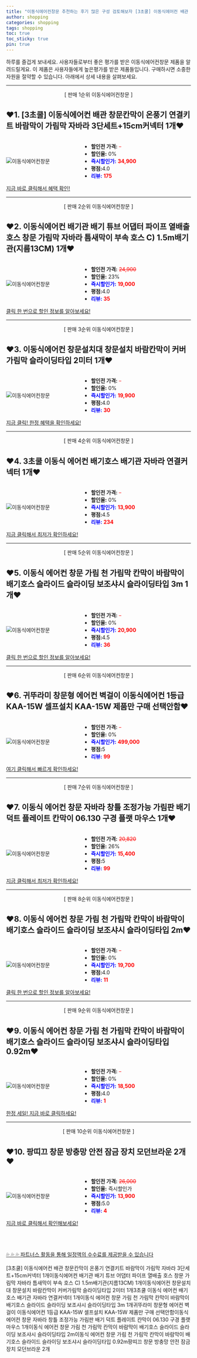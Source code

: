 ```yaml
---
title: "이동식에어컨창문 추천하는 후기 많은 구성 검토해보자 [3초쿨] 이동식에어컨 배관 창문칸막이 온풍기"
author: shopping
categories: shopping
tags: shopping
toc: true
toc_sticky: true
pin: true
---
```

하루를 즐겁게 보내세요. 사용자들로부터 좋은 평가를 받은 이동식에어컨창문 제품을 알려드릴게요. 이 제품은 사용자들에게 높은평가를 받은 제품들입니다. 구매하시면 소중한 자원을 절약할 수 있습니다. 아래에서 상세 내용을 살펴보세요.

---
<p class="toplist" style="margin: 0 auto; display: block; width: fit-content;">[ 판매 1순위 이동식에어컨창문 ]</p>

<h2><strong>❤️1. [3초쿨] 이동식에어컨 배관 창문칸막이 온풍기 연결키트 바람막이 가림막 자바라 3단세트+15cm커넥터 1개❤️</strong></h2>

<div style="display: flex; align-items: center;">
    <div style="flex: 0.4;">
        <img src="https://thumbnail6.coupangcdn.com/thumbnails/remote/230x230ex/image/vendor_inventory/c315/07e2a841e5533e41e3e1f209398f883aacce4f2cb00e25ec15db5c735ca1.jpg" alt="이동식에어컨창문" style="max-width: 100%;">
    </div>
    <div style="flex: 0.6; margin-left: 10px;">
        <ul>
            <li><strong>할인전 가격:</strong> <del style="color: red;">-</del></li>
            <li><strong>할인율:</strong> 0%</li>
            <li><span style='color:blue'><strong>즉시할인가:</strong></span> <span style='color:red'><strong>34,900</strong></span></li>
            <li><strong>평점:</strong>4.0</li>
            <li><span style='color:blue'><strong>리뷰:</strong></span> <span style='color:red'><strong>175</strong></span></li>
        </ul>
    </div>
</div>
<div class="center">
    <a href="https://William4Davisa.github.io?lptag=AF9450613&subid=githubio&pageKey=6335192085&traceid=V0-153&itemId=13264947515&vendorItemId=80522606960" class="myButton">
        지금 바로 클릭해서 혜택 확인!
    </a>
</div>


---
<p class="toplist" style="margin: 0 auto; display: block; width: fit-content;">[ 판매 2순위 이동식에어컨창문 ]</p>

<h2><strong>❤️2. 이동식에어컨 배기관 배기 튜브 어댑터 파이프 열배출 호스 창문 가림막 자바라 틈새막이 부속 호스 C) 1.5m배기관(지름13CM) 1개❤️</strong></h2>

<div style="display: flex; align-items: center;">
    <div style="flex: 0.4;">
        <img src="https://thumbnail7.coupangcdn.com/thumbnails/remote/230x230ex/image/vendor_inventory/3b44/933d62ed5bd0d9de11b06c487c96c9f78e9eae6dd889d0b1bbf5a54fe753.png" alt="이동식에어컨창문" style="max-width: 100%;">
    </div>
    <div style="flex: 0.6; margin-left: 10px;">
        <ul>
            <li><strong>할인전 가격:</strong> <del style="color: red;">24,900</del></li>
            <li><strong>할인율:</strong> 23%</li>
            <li><span style='color:blue'><strong>즉시할인가:</strong></span> <span style='color:red'><strong>19,000</strong></span></li>
            <li><strong>평점:</strong>4.0</li>
            <li><span style='color:blue'><strong>리뷰:</strong></span> <span style='color:red'><strong>35</strong></span></li>
        </ul>
    </div>
</div>
<div class="center">
    <a href="https://William4Davisa.github.io?lptag=AF9450613&subid=githubio&pageKey=7994389625&traceid=V0-153&itemId=22231765216&vendorItemId=89292581839" class="myButton">
        클릭 한 번으로 할인 정보를 알아보세요!
    </a>
</div>


---
<p class="toplist" style="margin: 0 auto; display: block; width: fit-content;">[ 판매 3순위 이동식에어컨창문 ]</p>

<h2><strong>❤️3. 이동식에어컨 창문설치대 창문설치 바람칸막이 커버가림막 슬라이딩타입 2미터 1개❤️</strong></h2>

<div style="display: flex; align-items: center;">
    <div style="flex: 0.4;">
        <img src="https://thumbnail7.coupangcdn.com/thumbnails/remote/230x230ex/image/vendor_inventory/993b/7c710fcd192cc67ff9c262d59db1a2a0d429bca1f47093135113e573d5d1.jpg" alt="이동식에어컨창문" style="max-width: 100%;">
    </div>
    <div style="flex: 0.6; margin-left: 10px;">
        <ul>
            <li><strong>할인전 가격:</strong> <del style="color: red;">-</del></li>
            <li><strong>할인율:</strong> 0%</li>
            <li><span style='color:blue'><strong>즉시할인가:</strong></span> <span style='color:red'><strong>19,900</strong></span></li>
            <li><strong>평점:</strong>4.0</li>
            <li><span style='color:blue'><strong>리뷰:</strong></span> <span style='color:red'><strong>30</strong></span></li>
        </ul>
    </div>
</div>
<div class="center">
    <a href="https://William4Davisa.github.io?lptag=AF9450613&subid=githubio&pageKey=7310120279&traceid=V0-153&itemId=18725721677&vendorItemId=86277786423" class="myButton">
        지금 클릭! 한정 혜택을 확인하세요!
    </a>
</div>


---
<p class="toplist" style="margin: 0 auto; display: block; width: fit-content;">[ 판매 4순위 이동식에어컨창문 ]</p>

<h2><strong>❤️4. 3초쿨 이동식 에어컨 배기호스 배기관 자바라 연결커넥터 1개❤️</strong></h2>

<div style="display: flex; align-items: center;">
    <div style="flex: 0.4;">
        <img src="https://thumbnail8.coupangcdn.com/thumbnails/remote/230x230ex/image/vendor_inventory/d8b4/aedfbedd713f5d4f95cd41c9f173296fd367fdb68c1359684b6165adf7e8.jpg" alt="이동식에어컨창문" style="max-width: 100%;">
    </div>
    <div style="flex: 0.6; margin-left: 10px;">
        <ul>
            <li><strong>할인전 가격:</strong> <del style="color: red;">-</del></li>
            <li><strong>할인율:</strong> 0%</li>
            <li><span style='color:blue'><strong>즉시할인가:</strong></span> <span style='color:red'><strong>13,900</strong></span></li>
            <li><strong>평점:</strong>4.5</li>
            <li><span style='color:blue'><strong>리뷰:</strong></span> <span style='color:red'><strong>234</strong></span></li>
        </ul>
    </div>
</div>
<div class="center">
    <a href="https://William4Davisa.github.io?lptag=AF9450613&subid=githubio&pageKey=7204747875&traceid=V0-153&itemId=18218668474&vendorItemId=85366451655" class="myButton">
        지금 클릭해서 최저가 확인하세요!
    </a>
</div>


---
<p class="toplist" style="margin: 0 auto; display: block; width: fit-content;">[ 판매 5순위 이동식에어컨창문 ]</p>

<h2><strong>❤️5. 이동식 에어컨 창문 가림 천 가림막 칸막이 바람막이 배기호스 슬라이드 슬라이딩 보조샤시 슬라이딩타입 3m 1개❤️</strong></h2>

<div style="display: flex; align-items: center;">
    <div style="flex: 0.4;">
        <img src="https://thumbnail6.coupangcdn.com/thumbnails/remote/230x230ex/image/vendor_inventory/33ba/b1896302bc0850eb3449f064e1a4b398060c2e35bee602cc41a8e42fa573.png" alt="이동식에어컨창문" style="max-width: 100%;">
    </div>
    <div style="flex: 0.6; margin-left: 10px;">
        <ul>
            <li><strong>할인전 가격:</strong> <del style="color: red;">-</del></li>
            <li><strong>할인율:</strong> 0%</li>
            <li><span style='color:blue'><strong>즉시할인가:</strong></span> <span style='color:red'><strong>20,900</strong></span></li>
            <li><strong>평점:</strong>4.5</li>
            <li><span style='color:blue'><strong>리뷰:</strong></span> <span style='color:red'><strong>36</strong></span></li>
        </ul>
    </div>
</div>
<div class="center">
    <a href="https://William4Davisa.github.io?lptag=AF9450613&subid=githubio&pageKey=6254161607&traceid=V0-153&itemId=12694740632&vendorItemId=79961598721" class="myButton">
        클릭 한 번으로 할인 정보를 알아보세요!
    </a>
</div>


---
<p class="toplist" style="margin: 0 auto; display: block; width: fit-content;">[ 판매 6순위 이동식에어컨창문 ]</p>

<h2><strong>❤️6. 귀뚜라미 창문형 에어컨 벽걸이 이동식에어컨 1등급 KAA-15W 셀프설치 KAA-15W 제품만 구매 선택안함❤️</strong></h2>

<div style="display: flex; align-items: center;">
    <div style="flex: 0.4;">
        <img src="https://thumbnail7.coupangcdn.com/thumbnails/remote/230x230ex/image/vendor_inventory/5dfd/fa8a94a7170b9405aa4a37a0306cd6e836eff7d93c1eeb24a10d34e962a1.jpg" alt="이동식에어컨창문" style="max-width: 100%;">
    </div>
    <div style="flex: 0.6; margin-left: 10px;">
        <ul>
            <li><strong>할인전 가격:</strong> <del style="color: red;">-</del></li>
            <li><strong>할인율:</strong> 0%</li>
            <li><span style='color:blue'><strong>즉시할인가:</strong></span> <span style='color:red'><strong>499,000</strong></span></li>
            <li><strong>평점:</strong>5</li>
            <li><span style='color:blue'><strong>리뷰:</strong></span> <span style='color:red'><strong>99</strong></span></li>
        </ul>
    </div>
</div>
<div class="center">
    <a href="https://William4Davisa.github.io?lptag=AF9450613&subid=githubio&pageKey=8179024607&traceid=V0-153&itemId=23379374700&vendorItemId=90409449439" class="myButton">
        여기 클릭해서 빠르게 확인하세요!
    </a>
</div>


---
<p class="toplist" style="margin: 0 auto; display: block; width: fit-content;">[ 판매 7순위 이동식에어컨창문 ]</p>

<h2><strong>❤️7. 이동식 에어컨 창문 자바라 창틀 조정가능 가림판 배기 덕트 플레이트 칸막이 06.130 구경 플랫 마우스 1개❤️</strong></h2>

<div style="display: flex; align-items: center;">
    <div style="flex: 0.4;">
        <img src="https://thumbnail9.coupangcdn.com/thumbnails/remote/230x230ex/image/vendor_inventory/872b/d9564dab081ab217029538806c14c6bf347ebcbde1882b651549710bb6de.png" alt="이동식에어컨창문" style="max-width: 100%;">
    </div>
    <div style="flex: 0.6; margin-left: 10px;">
        <ul>
            <li><strong>할인전 가격:</strong> <del style="color: red;">20,820</del></li>
            <li><strong>할인율:</strong> 26%</li>
            <li><span style='color:blue'><strong>즉시할인가:</strong></span> <span style='color:red'><strong>15,400</strong></span></li>
            <li><strong>평점:</strong>5</li>
            <li><span style='color:blue'><strong>리뷰:</strong></span> <span style='color:red'><strong>99</strong></span></li>
        </ul>
    </div>
</div>
<div class="center">
    <a href="https://William4Davisa.github.io?lptag=AF9450613&subid=githubio&pageKey=7910116668&traceid=V0-153&itemId=21702253930&vendorItemId=88751782465" class="myButton">
        지금 클릭해서 최저가 확인하세요!
    </a>
</div>


---
<p class="toplist" style="margin: 0 auto; display: block; width: fit-content;">[ 판매 8순위 이동식에어컨창문 ]</p>

<h2><strong>❤️8. 이동식 에어컨 창문 가림 천 가림막 칸막이 바람막이 배기호스 슬라이드 슬라이딩 보조샤시 슬라이딩타입 2m❤️</strong></h2>

<div style="display: flex; align-items: center;">
    <div style="flex: 0.4;">
        <img src="https://thumbnail6.coupangcdn.com/thumbnails/remote/230x230ex/image/vendor_inventory/33ba/b1896302bc0850eb3449f064e1a4b398060c2e35bee602cc41a8e42fa573.png" alt="이동식에어컨창문" style="max-width: 100%;">
    </div>
    <div style="flex: 0.6; margin-left: 10px;">
        <ul>
            <li><strong>할인전 가격:</strong> <del style="color: red;">-</del></li>
            <li><strong>할인율:</strong> 0%</li>
            <li><span style='color:blue'><strong>즉시할인가:</strong></span> <span style='color:red'><strong>19,700</strong></span></li>
            <li><strong>평점:</strong>4.0</li>
            <li><span style='color:blue'><strong>리뷰:</strong></span> <span style='color:red'><strong>11</strong></span></li>
        </ul>
    </div>
</div>
<div class="center">
    <a href="https://William4Davisa.github.io?lptag=AF9450613&subid=githubio&pageKey=6255248806&traceid=V0-153&itemId=12704074427&vendorItemId=79961598733" class="myButton">
        클릭 한 번으로 할인 정보를 알아보세요!
    </a>
</div>


---
<p class="toplist" style="margin: 0 auto; display: block; width: fit-content;">[ 판매 9순위 이동식에어컨창문 ]</p>

<h2><strong>❤️9. 이동식 에어컨 창문 가림 천 가림막 칸막이 바람막이 배기호스 슬라이드 슬라이딩 보조샤시 슬라이딩타입 0.92m❤️</strong></h2>

<div style="display: flex; align-items: center;">
    <div style="flex: 0.4;">
        <img src="https://thumbnail6.coupangcdn.com/thumbnails/remote/230x230ex/image/vendor_inventory/33ba/b1896302bc0850eb3449f064e1a4b398060c2e35bee602cc41a8e42fa573.png" alt="이동식에어컨창문" style="max-width: 100%;">
    </div>
    <div style="flex: 0.6; margin-left: 10px;">
        <ul>
            <li><strong>할인전 가격:</strong> <del style="color: red;">-</del></li>
            <li><strong>할인율:</strong> 0%</li>
            <li><span style='color:blue'><strong>즉시할인가:</strong></span> <span style='color:red'><strong>18,500</strong></span></li>
            <li><strong>평점:</strong>4.0</li>
            <li><span style='color:blue'><strong>리뷰:</strong></span> <span style='color:red'><strong>1</strong></span></li>
        </ul>
    </div>
</div>
<div class="center">
    <a href="https://William4Davisa.github.io?lptag=AF9450613&subid=githubio&pageKey=6639506886&traceid=V0-153&itemId=15170815037&vendorItemId=82392146072" class="myButton">
        한정 세일! 지금 바로 클릭하세요!
    </a>
</div>


---
<p class="toplist" style="margin: 0 auto; display: block; width: fit-content;">[ 판매 10순위 이동식에어컨창문 ]</p>

<h2><strong>❤️10. 팡띠끄 창문 방충망 안전 잠금 장치 모던브라운 2개❤️</strong></h2>

<div style="display: flex; align-items: center;">
    <div style="flex: 0.4;">
        <img src="https://thumbnail6.coupangcdn.com/thumbnails/remote/230x230ex/image/vendor_inventory/93c0/3ecb1aa36562d87096420e395921b2c38c2bdb9c04df0bb32183fa3effe6.png" alt="이동식에어컨창문" style="max-width: 100%;">
    </div>
    <div style="flex: 0.6; margin-left: 10px;">
        <ul>
            <li><strong>할인전 가격:</strong> <del style="color: red;">26,000</del></li>
            <li><strong>할인율:</strong> 즉시할인가</li>
            <li><span style='color:blue'><strong>즉시할인가:</strong></span> <span style='color:red'><strong>13,900</strong></span></li>
            <li><strong>평점:</strong>5.0</li>
            <li><span style='color:blue'><strong>리뷰:</strong></span> <span style='color:red'><strong>4</strong></span></li>
        </ul>
    </div>
</div>
<div class="center">
    <a href="https://William4Davisa.github.io?lptag=AF9450613&subid=githubio&pageKey=8201048798&traceid=V0-153&itemId=23507293430&vendorItemId=90533740987" class="myButton">
        지금 바로 클릭해서 확인해보세요!
    </a>
</div>

<br><br><br>[💦 💦 💦 파트너스 활동을 통해 일정액의 수수료를 제공받을 수 있습니다](https://link.coupang.com/a/bcpT2c)<br><br>[3초쿨] 이동식에어컨 배관 창문칸막이 온풍기 연결키트 바람막이 가림막 자바라 3단세트+15cm커넥터 1개이동식에어컨 배기관 배기 튜브 어댑터 파이프 열배출 호스 창문 가림막 자바라 틈새막이 부속 호스 C) 1.5m배기관(지름13CM) 1개이동식에어컨 창문설치대 창문설치 바람칸막이 커버가림막 슬라이딩타입 2미터 1개3초쿨 이동식 에어컨 배기호스 배기관 자바라 연결커넥터 1개이동식 에어컨 창문 가림 천 가림막 칸막이 바람막이 배기호스 슬라이드 슬라이딩 보조샤시 슬라이딩타입 3m 1개귀뚜라미 창문형 에어컨 벽걸이 이동식에어컨 1등급 KAA-15W 셀프설치 KAA-15W 제품만 구매 선택안함이동식 에어컨 창문 자바라 창틀 조정가능 가림판 배기 덕트 플레이트 칸막이 06.130 구경 플랫 마우스 1개이동식 에어컨 창문 가림 천 가림막 칸막이 바람막이 배기호스 슬라이드 슬라이딩 보조샤시 슬라이딩타입 2m이동식 에어컨 창문 가림 천 가림막 칸막이 바람막이 배기호스 슬라이드 슬라이딩 보조샤시 슬라이딩타입 0.92m팡띠끄 창문 방충망 안전 잠금 장치 모던브라운 2개